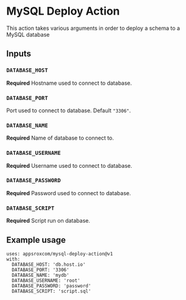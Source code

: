 # MySQL Deploy Action

This action takes various arguments in order to deploy a schema to a MySQL database

## Inputs

### `DATABASE_HOST`

**Required** Hostname used to connect to database.

### `DATABASE_PORT`

Port used to connect to database. Default `"3306"`.

### `DATABASE_NAME`

**Required** Name of database to connect to.

### `DATABASE_USERNAME`

**Required** Username used to connect to database.

### `DATABASE_PASSWORD`

**Required** Password used to connect to database.

### `DATABASE_SCRIPT`

**Required** Script run on database.

## Example usage

```
uses: appsroxcom/mysql-deploy-action@v1
with:
  DATABASE_HOST: 'db.host.io'
  DATABASE_PORT: '3306'
  DATABASE_NAME: 'mydb'
  DATABASE_USERNAME: 'root'
  DATABASE_PASSWORD: 'password'
  DATABASE_SCRIPT: 'script.sql'
```
